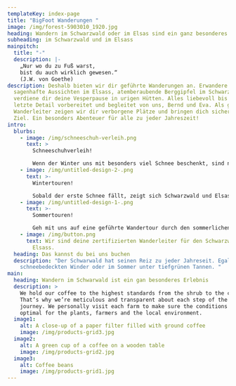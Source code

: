 ```yaml
---
templateKey: index-page
title: "BigFoot Wanderungen "
image: /img/forest-5903010_1920.jpg
heading: Wandern im Schwarzwald oder im Elsas sind ein ganz besonderes Erlebniss
subheading: im Schwarzwald und im Elsass
mainpitch:
  title: "-"
  description: |-
    „Nur wo du zu Fuß warst, 
    bist du auch wirklich gewesen.“
    (J.W. von Goethe)
description: Deshalb bieten wir dir geführte Wanderungen an. Erwandere dir
  sagenhafte Aussichten im Elsass, atemberaubende Berggipfel im Schwarzwald und
  verdiene dir deine Vesperpause in urigen Hütten. Alles liebevoll bis ins
  letzte Detail vorbereitet und begleitet von uns, Bernd und Eva. Als geprüfte
  Wanderleiter zeigen wir dir verborgene Plätze und bringen dich sicher an das
  Ziel. Ein besonders Abenteuer für alle zu jeder Jahreszeit!
intro:
  blurbs:
    - image: /img/schneeschuh-verleih.png
      text: >
        Schneeschuhverleih! 

        Wenn der Winter uns mit besonders viel Schnee beschenkt, sind normale Wanderungen im Gebirge nur schwer möglich. Deshalb haben wir Schneeschuhe um Wandergruppen bis zwanzig Personen auszustatten. Wer also für ein ganz besonderes Abenteuer zu haben ist, leiht sich bei uns Schneeschuhe, oder macht eine geführte Schneeschuhtour mit uns.
    - image: /img/untitled-design-2-.png
      text: >-
        Wintertouren!

        Sobald der erste Schnee fällt, zeigt sich Schwarzwald und Elsass als romantisches Winterwunderland. Eine geführte Wanderung, oder sogar eine Schneeschuhtour, machen jetzt besonders viel Spaß. Wir sorgen natürlich für genügend Gelegenheiten zum Aufwärmen. Frag uns auch gerne nach unseren Wochenendangeboten mit Übernachtungen. 
    - image: /img/untitled-design-1-.png
      text: >-
        Sommertouren!

        Geh mit uns auf eine geführte Wandertour durch den sommerlichen Schwarzwald. Erklimme Berge im Elsass und erhol dich an kühlen Flüssen oder verborgenen Bergseen. Lass dir Geschichten und Sagen aus der Umgebung erzählen und erlebe ein Abenteuer, das dir noch lange in Erinnerung bleiben wird.
    - image: /img/button.png
      text: Wir sind deine zertifizierten Wanderleiter für den Schwarzwald und das
        Elsass.
  heading: Das kannst du bei uns buchen
  description: "Der Schwarwald hat seinen Reiz zu jeder Jahreseit. Egal ob im
    schneebedeckten Winder oder im Sommer unter tiefgrünen Tannen. "
main:
  heading: Wandern im Schwarwald ist ein gan besonderes Erlebnis
  description: >
    We hold our coffee to the highest standards from the shrub to the cup.
    That’s why we’re meticulous and transparent about each step of the coffee’s
    journey. We personally visit each farm to make sure the conditions are
    optimal for the plants, farmers and the local environment.
  image1:
    alt: A close-up of a paper filter filled with ground coffee
    image: /img/products-grid3.jpg
  image2:
    alt: A green cup of a coffee on a wooden table
    image: /img/products-grid2.jpg
  image3:
    alt: Coffee beans
    image: /img/products-grid1.jpg
---
```

